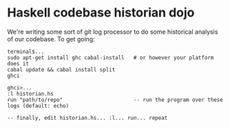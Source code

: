 # Haskell codebase historian dojo

We're writing some sort of git log processor to do some historical analysis of our codebase. To get going:

    terminal$...
    sudo apt-get install ghc cabal-install   # or however your platform does it
    cabal update && cabal install split
    ghci

    ghci>...
    :l historian.hs
    run "path/to/repo"                       -- run the program over these logs (default: echo)

    -- finally, edit historian.hs... :l... run... repeat
